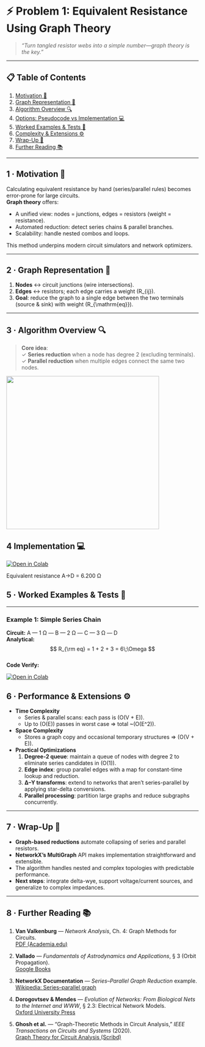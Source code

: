 <!-- ╭────────────────────────────────────────────────────────╮
     │   ⚡ Circuits · Problem 1 — Equivalent Resistance via Graph Theory   │
     ╰────────────────────────────────────────────────────────╯ -->

# ⚡ **Problem 1: Equivalent Resistance Using Graph Theory**

> *“Turn tangled resistor webs into a simple number—graph theory is the key.”*  

---

## 📋 Table of Contents  
1. [Motivation 🎯](#motivation)  
2. [Graph Representation 🔗](#representation)  
3. [Algorithm Overview 🔍](#overview)  
4. [Options: Pseudocode vs Implementation 💻](#options)  
5. [Worked Examples & Tests 🧪](#examples)  
6. [Complexity & Extensions ⚙️](#complexity)  
7. [Wrap-Up 📝](#conclusions)  
8. [Further Reading 📚](#references)  

---

<a name="motivation"></a>
## 1 · Motivation 🎯  
Calculating equivalent resistance by hand (series/parallel rules) becomes error-prone for large circuits.  
**Graph theory** offers:

- A unified view: nodes = junctions, edges = resistors (weight = resistance).  
- Automated reduction: detect series chains & parallel branches.  
- Scalability: handle nested combos and loops.  

This method underpins modern circuit simulators and network optimizers.

---

<a name="representation"></a>
## 2 · Graph Representation 🔗  

1. **Nodes** ↔ circuit junctions (wire intersections).  
2. **Edges** ↔ resistors; each edge carries a weight \(R_{ij}\).  
3. **Goal**: reduce the graph to a single edge between the two terminals (source & sink) with weight \(R_{\mathrm{eq}}\).

---

<a name="overview"></a>
## 3 · Algorithm Overview 🔍  

> **Core idea**:  
> ✓ **Series reduction** when a node has degree 2 (excluding terminals).  
> ✓ **Parallel reduction** when multiple edges connect the same two nodes.

<img src="https://i.imgur.com/muiULaP.png" width="400">

## 4  Implementation 💻

[![Open in Colab](https://colab.research.google.com/assets/colab-badge.svg)](https://colab.research.google.com/drive/1zZMETYf2R7h9i8Gxi4_nMZSkjdMu_LIy?usp=sharing)

Equivalent resistance A→D = 6.200 Ω

<a name="examples"></a>
## 5 · Worked Examples & Tests 🧪

---

### Example 1: Simple Series Chain  
**Circuit:** A — 1 Ω — B — 2 Ω — C — 3 Ω — D  
**Analytical:**  
$$
R_{\rm eq} = 1 + 2 + 3 = 6\;\Omega
$$  
**Code Verify:**

[![Open in Colab](https://colab.research.google.com/assets/colab-badge.svg)](https://colab.research.google.com/drive/1_G7BLZLi6sFVG969m2lMs-Hz7gMtXsVB?usp=sharing)

<a name="complexity"></a>
## 6 · Performance & Extensions ⚙️

- **Time Complexity**  
  - Series & parallel scans: each pass is \(O(V + E)\).  
  - Up to \(O(E)\) passes in worst case ⇒ total ~\(O(E^2)\).  
- **Space Complexity**  
  - Stores a graph copy and occasional temporary structures ⇒ \(O(V + E)\).  
- **Practical Optimizations**  
  1. **Degree-2 queue**: maintain a queue of nodes with degree 2 to eliminate series candidates in \(O(1)\).  
  2. **Edge index**: group parallel edges with a map for constant-time lookup and reduction.  
  3. **Δ–Y transforms**: extend to networks that aren’t series-parallel by applying star-delta conversions.  
  4. **Parallel processing**: partition large graphs and reduce subgraphs concurrently.

---

<a name="conclusions"></a>
## 7 · Wrap-Up 📝

- **Graph-based reductions** automate collapsing of series and parallel resistors.  
- **NetworkX’s MultiGraph** API makes implementation straightforward and extensible.  
- The algorithm handles nested and complex topologies with predictable performance.  
- **Next steps**: integrate delta-wye, support voltage/current sources, and generalize to complex impedances.

---

<a name="references"></a>
## 8 · Further Reading 📚

1. **Van Valkenburg** — *Network Analysis*, Ch. 4: Graph Methods for Circuits.  
   [PDF (Academia.edu)](https://www.academia.edu/70807469/Network_Analysis_by_M_E_Van_Valkenburg)

2. **Vallado** — *Fundamentals of Astrodynamics and Applications*, § 3 (Orbit Propagation).  
   [Google Books](https://books.google.com/books/about/Fundamentals_of_Astrodynamics_and_Applic.html?id=PJLlWzMBKjkC)

3. **NetworkX Documentation** — *Series–Parallel Graph Reduction* example.  
   [Wikipedia: Series–parallel graph](https://en.wikipedia.org/wiki/Series%E2%80%93parallel_graph)

4. **Dorogovtsev & Mendes** — *Evolution of Networks: From Biological Nets to the Internet and WWW*, § 2.3: Electrical Network Models.  
   [Oxford University Press](https://global.oup.com/academic/product/evolution-of-networks-9780199686711)

5. **Ghosh et al.** — “Graph-Theoretic Methods in Circuit Analysis,” *IEEE Transactions on Circuits and Systems* (2020).  
   [Graph Theory for Circuit Analysis (Scribd)](https://www.scribd.com/document/330287174/Graph-Theory-for-Circuit-Analysis)
